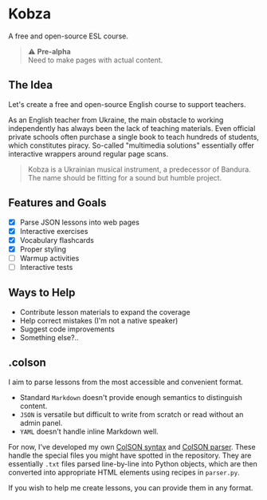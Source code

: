 # Kobza

A free and open-source ESL course.

> ⚠️ **Pre-alpha**  
> Need to make pages with actual content.

## The Idea

Let's create a free and open-source English course to support teachers.

As an English teacher from Ukraine, the main obstacle to working independently has always been the lack of teaching materials. Even official private schools often purchase a single book to teach hundreds of students, which constitutes piracy. So-called "multimedia solutions" essentially offer interactive wrappers around regular page scans.

> Kobza is a Ukrainian musical instrument, a predecessor of Bandura.  
> The name should be fitting for a sound but humble project.

## Features and Goals

- [x] Parse JSON lessons into web pages
- [x] Interactive exercises
- [x] Vocabulary flashcards
- [x] Proper styling
- [ ] Warmup activities
- [ ] Interactive tests

## Ways to Help

- Contribute lesson materials to expand the coverage
- Help correct mistakes (I'm not a native speaker)
- Suggest code improvements
- Something else?..

## .colson

I aim to parse lessons from the most accessible and convenient format.

- Standard `Markdown` doesn't provide enough semantics to distinguish content.
- `JSON` is versatile but difficult to write from scratch or read without an admin panel.
- `YAML` doesn't handle inline Markdown well.

For now, I've developed my own [ColSON syntax](https://github.com/shushtain/colson-vscode) and [ColSON parser](https://github.com/shushtain/colson-pip). These handle the special files you might have spotted in the repository. They are essentially `.txt` files parsed line-by-line into Python objects, which are then converted into appropriate HTML elements using recipes in `parser.py`.

If you wish to help me create lessons, you can provide them in any format.

<!-- ## Resources -->

